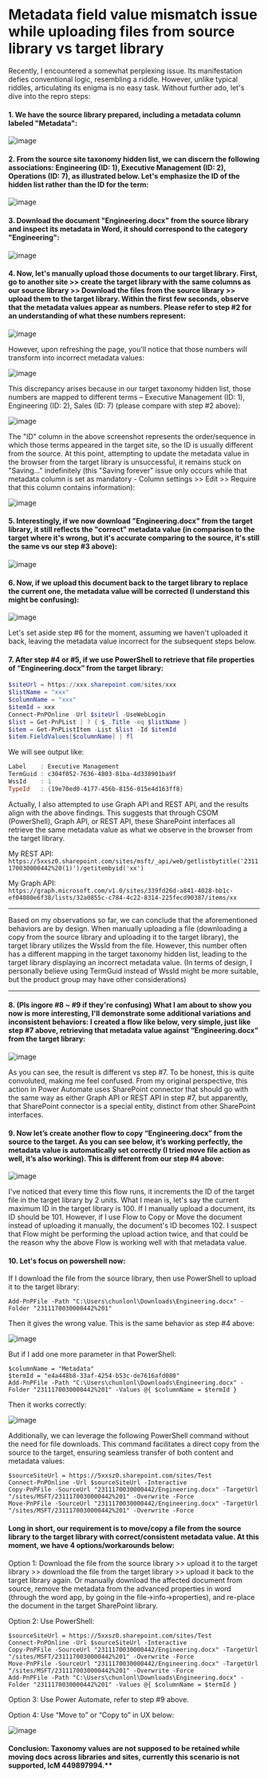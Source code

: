 # Metadata field value mismatch issue while uploading files from source library vs target library

Recently, I encountered a somewhat perplexing issue. Its manifestation defies conventional logic, resembling a riddle. However, unlike typical riddles, articulating its enigma is no easy task. Without further ado, let's dive into the repro steps:  

#### 1. We have the source library prepared, including a metadata column labeled "Metadata":

![image](https://github.com/Chunlong101/SharePointScripts/assets/9314578/ae866e5b-f546-4226-9b41-5999fd21664d)

#### 2. From the source site taxonomy hidden list, we can discern the following associations: Engineering (ID: 1), Executive Management (ID: 2), Operations (ID: 7), as illustrated below. Let's emphasize the ID of the hidden list rather than the ID for the term:

![image](https://github.com/Chunlong101/SharePointScripts/assets/9314578/b1399a80-adf0-4a93-bc84-701f60a57f1d)

#### 3. Download the document "Engineering.docx" from the source library and inspect its metadata in Word, it should correspond to the category "Engineering":

![image](https://github.com/Chunlong101/SharePointScripts/assets/9314578/af2112fc-cf26-46a8-a53e-4cb832bfe2c7)

#### 4. Now, let's manually upload those documents to our target library. First, go to another site >> create the target library with the same columns as our source library >> Download the files from the source library >> upload them to the target library. Within the first few seconds, observe that the metadata values appear as numbers. Please refer to step #2 for an understanding of what these numbers represent:

![image](https://github.com/Chunlong101/SharePointScripts/assets/9314578/5fd3dafd-6f66-4f45-9f04-85d887f28ef0)

However, upon refreshing the page, you'll notice that those numbers will transform into incorrect metadata values:

![image](https://github.com/Chunlong101/SharePointScripts/assets/9314578/6866335e-ddb0-46e3-9383-fb8f2de4ac4f)

This discrepancy arises because in our target taxonomy hidden list, those numbers are mapped to different terms – Executive Management (ID: 1), Engineering (ID: 2), Sales (ID: 7) (please compare with step #2 above):

![image](https://github.com/Chunlong101/SharePointScripts/assets/9314578/a3c2106d-5d4e-4dae-ab7e-e3b0da9da4a7)

The "ID" column in the above screenshot represents the order/sequence in which those terms appeared in the target site, so the ID is usually different from the source. At this point, attempting to update the metadata value in the browser from the target library is unsuccessful, it remains stuck on "Saving..." indefinitely (this "Saving forever" issue only occurs while that metadata column is set as mandatory - Column settings >> Edit >> Require that this column contains information):  

![image](https://github.com/Chunlong101/SharePointScripts/assets/9314578/367f8e02-7c89-4d3b-b2fb-525547efd1d8)
   
#### 5. Interestingly, if we now download "Engineering.docx" from the target library, it still reflects the "correct" metadata value (in comparison to the target where it's wrong, but it's accurate comparing to the source, it's still the same vs our step #3 above):  

![image](https://github.com/Chunlong101/SharePointScripts/assets/9314578/16a17109-27fc-456a-ae74-987c160b88f5)

#### 6. Now, if we upload this document back to the target library to replace the current one, the metadata value will be corrected (I understand this might be confusing):

![image](https://github.com/Chunlong101/SharePointScripts/assets/9314578/47912a8c-6c90-46ce-8afe-f60005b4a3e3)

Let's set aside step #6 for the moment, assuming we haven't uploaded it back, leaving the metadata value incorrect for the subsequent steps below. 

#### 7. After step #4 or #5, if we use PowerShell to retrieve that file properties of “Engineering.docx” from the target library:

```powershell
$siteUrl = https://xxx.sharepoint.com/sites/xxx
$listName = "xxx"
$columnName = "xxx"
$itemId = xxx
Connect-PnPOnline -Url $siteUrl -UseWebLogin
$list = Get-PnPList | ? { $_.Title -eq $listName }
$item = Get-PnPListItem -List $list -Id $itemId
$item.FieldValues[$columnName] | fl
```

We will see output like:

```powershell
Label    : Executive Management
TermGuid : c304f052-7636-4803-81ba-4d338901ba9f
WssId    : 1
TypeId   : {19e70ed0-4177-456b-8156-015e4d163ff8}
```

Actually, I also attempted to use Graph API and REST API, and the results align with the above findings. This suggests that through CSOM (PowerShell), Graph API, or REST API, these SharePoint interfaces all retrieve the same metadata value as what we observe in the browser from the target library.

My REST API:  
`https://5xxsz0.sharepoint.com/sites/msft/_api/web/getlistbytitle('2311170030000442%20(1)')/getitembyid('xx')`

My Graph API:  
`https://graph.microsoft.com/v1.0/sites/339fd26d-a841-4028-bb1c-ef04080e6f38/lists/32a0855c-c784-4c22-8314-225fecd90387/items/xx`

-----

Based on my observations so far, we can conclude that the aforementioned behaviors are by design. When manually uploading a file (downloading a copy from the source library and uploading it to the target library), the target library utilizes the WssId from the file. However, this number often has a different mapping in the target taxonomy hidden list, leading to the target library displaying an incorrect metadata value. (In terms of design, I personally believe using TermGuid instead of WssId might be more suitable, but the product group may have other considerations)

-----

#### 8. (Pls ingore #8 ~ #9 if they're confusing) What I am about to show you now is more interesting, I'll demonstrate some additional variations and inconsistent behaviors: I created a flow like below, very simple, just like step #7 above, retrieving that metadata value against “Engineering.docx” from the target library:

![image](https://github.com/Chunlong101/SharePointScripts/assets/9314578/153af067-e487-4d3c-b23e-a797e5cff5c3)

As you can see, the result is different vs step #7. To be honest, this is quite convoluted, making me feel confused. From my original perspective, this action in Power Automate uses SharePoint connector that should go with the same way as either Graph API or REST API in step #7, but apparently, that SharePoint connector is a special entity, distinct from other SharePoint interfaces.

#### 9. Now let’s create another flow to copy “Engineering.docx” from the source to the target. As you can see below, it’s working perfectly, the metadata value is automatically set correctly (I tried move file action as well, it’s also working). This is different from our step #4 above:

![image](https://github.com/Chunlong101/SharePointScripts/assets/9314578/e7868159-10c8-4e39-b7d2-e6314b44f09a)

I've noticed that every time this flow runs, it increments the ID of the target file in the target library by 2 units. What I mean is, let's say the current maximum ID in the target library is 100. If I manually upload a document, its ID should be 101. However, if I use Flow to Copy or Move the document instead of uploading it manually, the document's ID becomes 102. I suspect that Flow might be performing the upload action twice, and that could be the reason why the above Flow is working well with that metadata value.

#### 10. Let's focus on powershell now:

   If I download the file from the source library, then use PowerShell to upload it to the target library:

   ```
   Add-PnPFile -Path "C:\Users\chunlonl\Downloads\Engineering.docx" -Folder "2311170030000442%201"
   ```
   
   Then it gives the wrong value. This is the same behavior as step #4 above:
   
   ![image](https://github.com/Chunlong101/SharePointScripts/assets/9314578/4b88d1c8-868b-4c0a-91f4-02d4235cd254)

   But if I add one more parameter in that PowerShell:

   ```
   $columnName = "Metadata"
   $termId = "e4a448b8-33af-4254-b53c-de7616afd080" 
   Add-PnPFile -Path "C:\Users\chunlonl\Downloads\Engineering.docx" -Folder "2311170030000442%201" -Values @{ $columnName = $termId }
   ```

   Then it works correctly:
   
   ![image](https://github.com/Chunlong101/SharePointScripts/assets/9314578/ba87993b-aa4a-4c93-aa98-32287723b858)

   Additionally, we can leverage the following PowerShell command without the need for file downloads. This command facilitates a direct copy from the source to the target, ensuring seamless transfer of both content and metadata values:

   ```
   $sourceSiteUrl = https://5xxsz0.sharepoint.com/sites/Test
   Connect-PnPOnline -Url $sourceSiteUrl -Interactive
   Copy-PnPFile -SourceUrl "2311170030000442/Engineering.docx" -TargetUrl "/sites/MSFT/2311170030000442%201" -Overwrite -Force
   Move-PnPFile -SourceUrl "2311170030000442/Engineering.docx" -TargetUrl "/sites/MSFT/2311170030000442%201" -Overwrite -Force
   ```

#### Long in short, our requirement is to move/copy a file from the source library to the target library with correct/consistent metadata value. At this moment, we have 4 options/workarounds below:

Option 1: Download the file from the source library >> upload it to the target library >> download the file from the target library >> upload it back to the target library again. Or manually download the affected document from source, remove the metadata from the advanced properties in word (through the word app, by going in the file->info->properties), and re-place the document in the target SharePoint library.  
    
Option 2: Use PowerShell:

```
$sourceSiteUrl = https://5xxsz0.sharepoint.com/sites/Test
Connect-PnPOnline -Url $sourceSiteUrl -Interactive
Copy-PnPFile -SourceUrl "2311170030000442/Engineering.docx" -TargetUrl "/sites/MSFT/2311170030000442%201" -Overwrite -Force
Move-PnPFile -SourceUrl "2311170030000442/Engineering.docx" -TargetUrl "/sites/MSFT/2311170030000442%201" -Overwrite -Force
Add-PnPFile -Path "C:\Users\chunlonl\Downloads\Engineering.docx" -Folder "2311170030000442%201" -Values @{ $columnName = $termId }
```

Option 3: Use Power Automate, refer to step #9 above.

Option 4: Use “Move to” or “Copy to” in UX below:

![image](https://github.com/Chunlong101/SharePointScripts/assets/9314578/242dcacd-18f1-4463-a97a-5888a9852c38)

#### Conclusion: Taxonomy values are not supposed to be retained while moving docs across libraries and sites, currently this scenario is not supported, IcM 449897994.**
